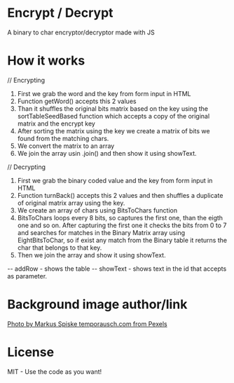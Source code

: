 # Encrypt / Decrypt

A binary to char encryptor/decryptor made with JS

# How it works

// Encrypting

1. First we grab the word and the key from form input in HTML
2. Function getWord() accepts this 2 values
3. Than it shuffles the original bits matrix based on the key using the sortTableSeedBased function which accepts a copy of the original matrix and the encrypt key
4. After sorting the matrix using the key we create a matrix of bits we found from the matching chars.
5. We convert the matrix to an array
6. We join the array usin .join() and then show it using showText.

// Decrypting

1. First we grab the binary coded value and the key from form input in HTML
2. Function turnBack() accepts this 2 values and then shuffles a duplicate of original matrix array using the key.
3. We create an array of chars using BitsToChars function
4. BitsToChars loops every 8 bits, so captures the first one, than the eigth one and so on. After capturing the first one it checks the bits from 0 to 7 and searches for matches in the Binary Matrix array using EightBitsToChar, so if exist any match from the Binary table it returns the char that belongs to that key.
5. Then we join the array and show it using showText.

-- addRow - shows the table
-- showText - shows text in the id that accepts as parameter.

# Background image author/link

[Photo by Markus Spiske temporausch.com from Pexels](https://www.pexels.com/photo/codes-on-a-screen-1936299/)

# License

MIT - Use the code as you want!
